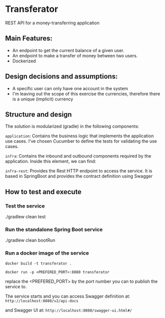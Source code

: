 # Transferator
REST API for a money-transferring application

## Main Features:
- An endpoint to get the current balance of a given user.
- An endpoint to make a transfer of money between two users.
- Dockerized
 
## Design decisions and assumptions:
- A specific user can only have one account in the system
- I'm leaving out the scope of this exercise the currencies, therefore there is a unique (implicit) currency

## Structure and design
The solution is modularized (gradle) in the following components:

`application`: Contains the business logic that implements the application use cases. 
I've chosen Cucumber to define the tests for validating the use cases.

`infra`: Contains the inbound and outbound components required by the application. Inside this element, we can find:

`infra-rest`: Provides the Rest HTTP endpoint to access the service. It is based in SpringBoot and provides the contract
definition using Swagger

## How to test and execute

### Test the service
./gradlew clean test

### Run the standalone Spring Boot service
./gradlew clean bootRun

### Run a docker image of the service
`docker build -t transferator .`

`docker run -p <PREFERED_PORT>:8080 transferator`

replace the <PREFERED_PORT> by the port number you can to publish the service to.

The service starts and you can access Swagger definition at:
`http://localhost:8080/v2/api-docs`

and Swagger UI at:
`http://localhost:8080/swagger-ui.html#/`
